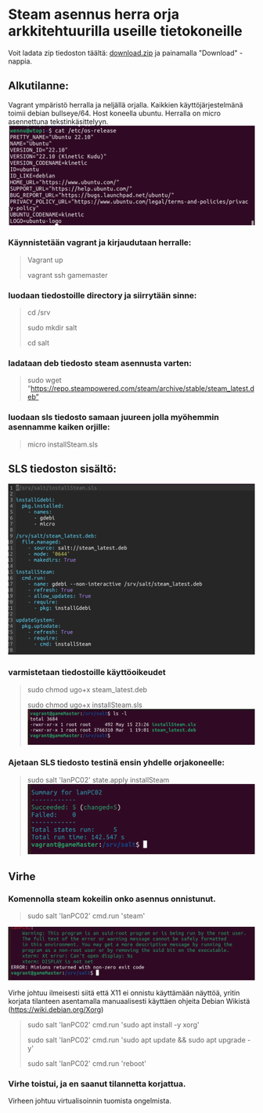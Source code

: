 # Steam asennus herra orja arkkitehtuurilla useille tietokoneille

Voit ladata zip tiedoston täältä: [download.zip](https://github.com/FEWerQ/palvelinhallinta/blob/d76ed99c9c085f2766644a3aa4d46860361fe3ea/download.zip) ja painamalla "Download" -nappia.

## Alkutilanne:
Vagrant ympäristö herralla ja neljällä orjalla. Kaikkien käyttöjärjestelmänä toimii debian bullseye/64. Host koneella ubuntu.
Herralla on micro asennettuna tekstinkäsittelyyn.
![kuvakaappaus versiosta](screenshots/01-01-versio.png)
### Käynnistetään vagrant ja kirjaudutaan herralle:
> Vagrant up
> 
> vagrant ssh gamemaster

### luodaan tiedostoille directory ja siirrytään sinne:
> cd /srv
> 
> sudo mkdir salt
> 
> cd salt

### ladataan deb tiedosto steam asennusta varten:
> sudo wget ”https://repo.steampowered.com/steam/archive/stable/steam_latest.deb”

### luodaan sls tiedosto samaan juureen jolla myöhemmin asennamme kaiken orjille:
> micro installSteam.sls

## SLS tiedoston sisältö:
![installSteal.sls](screenshots/h7_installSteamSLS.png)

### varmistetaan tiedostoille käyttöoikeudet
> sudo chmod ugo+x steam_latest.deb
> 
> sudo chmod ugo+x installSteam.sls
![chmod](screenshots/h7_wget.png)

### Ajetaan SLS tiedosto testinä ensin yhdelle orjakoneelle:
> sudo salt 'lanPC02' state.apply installSteam
![steam install](screenshots/h7_steam_asennus.png)

## Virhe

### Komennolla steam kokeilin onko asennus onnistunut.
> sudo salt 'lanPC02' cmd.run 'steam'

![steam virhe](screenshots/h7_virhe_toistuu.png)

Virhe johtuu ilmeisesti siitä että X11 ei onnistu käyttämään näyttöä, yritin korjata tilanteen asentamalla manuaalisesti käyttäen ohjeita Debian Wikistä (https://wiki.debian.org/Xorg)
> sudo salt 'lanPC02' cmd.run 'sudo apt install -y xorg'
> 
> sudo salt 'lanPC02' cmd.run 'sudo apt update && sudo apt upgrade -y'
> 
> sudo salt 'lanPC02' cmd.run 'reboot'

### Virhe toistui, ja en saanut tilannetta korjattua.
Virheen johtuu virtualisoinnin tuomista ongelmista.
